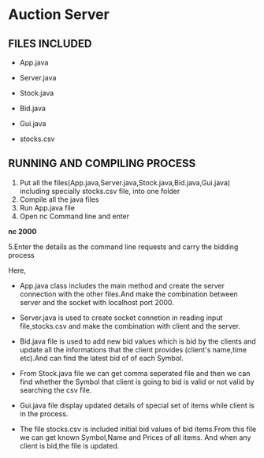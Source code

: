 # Auction Server


## FILES INCLUDED

- App.java
+ Server.java
- Stock.java
+ Bid.java
- Gui.java
+ stocks.csv


## RUNNING AND COMPILING PROCESS

1. Put all the files(App.java,Server.java,Stock.java,Bid.java,Gui.java) including specially stocks.csv file, into one folder
2. Compile all the java files
3. Run App.java file
4. Open nc Command line and enter 

**nc <ip address> 2000**
 
5.Enter the details as the command line requests and carry the bidding process


Here,

- App.java class includes the main method and create the server connection with the other files.And make the combination between server and the socket with localhost port 2000.
+ Server.java is used to create socket connetion in reading input file,stocks.csv  and make the combination with client and the server.
- Bid.java file is used to add new bid values which is bid by the clients and update all the informations that the client provides (client's name,time etc).And can find the latest bid of of each Symbol.
+ From Stock.java file we can get comma seperated file and then we can find whether the Symbol that client is going to bid is valid or not valid by searching the csv file.
- Gui.java file display updated details of special set of items while client is in the process.
+ The file stocks.csv is included initial bid values of bid items.From this file we can get known Symbol,Name and Prices of all items. And when any client is bid,the file is updated. 



 
 

